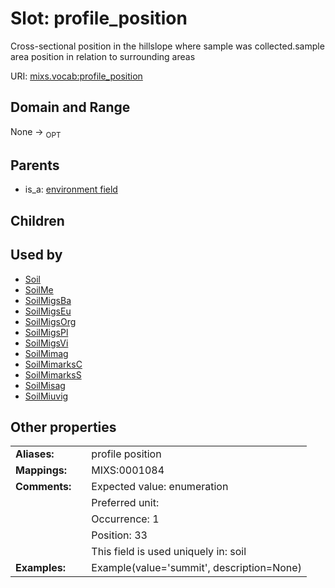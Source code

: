 
# Slot: profile_position


Cross-sectional position in the hillslope where sample was collected.sample area position in relation to surrounding areas

URI: [mixs.vocab:profile_position](https://w3id.org/mixs/vocab/profile_position)


## Domain and Range

None ->  <sub>OPT</sub> 

## Parents

 *  is_a: [environment field](environment_field.md)

## Children


## Used by

 * [Soil](Soil.md)
 * [SoilMe](SoilMe.md)
 * [SoilMigsBa](SoilMigsBa.md)
 * [SoilMigsEu](SoilMigsEu.md)
 * [SoilMigsOrg](SoilMigsOrg.md)
 * [SoilMigsPl](SoilMigsPl.md)
 * [SoilMigsVi](SoilMigsVi.md)
 * [SoilMimag](SoilMimag.md)
 * [SoilMimarksC](SoilMimarksC.md)
 * [SoilMimarksS](SoilMimarksS.md)
 * [SoilMisag](SoilMisag.md)
 * [SoilMiuvig](SoilMiuvig.md)

## Other properties

|  |  |  |
| --- | --- | --- |
| **Aliases:** | | profile position |
| **Mappings:** | | MIXS:0001084 |
| **Comments:** | | Expected value: enumeration |
|  | | Preferred unit:  |
|  | | Occurrence: 1 |
|  | | Position: 33 |
|  | | This field is used uniquely in: soil |
| **Examples:** | | Example(value='summit', description=None) |


